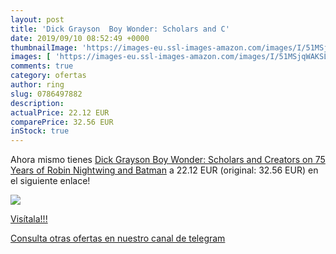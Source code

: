 ```yaml
---
layout: post
title: 'Dick Grayson  Boy Wonder: Scholars and C'
date: 2019/09/10 08:52:49 +0000
thumbnailImage: 'https://images-eu.ssl-images-amazon.com/images/I/51MSjqWAKSL._SL200_.jpg'
images: [ 'https://images-eu.ssl-images-amazon.com/images/I/51MSjqWAKSL._SL200_.jpg' ]
comments: true
category: ofertas
author: ring
slug: 0786497882
description:
actualPrice: 22.12 EUR
comparePrice: 32.56 EUR
inStock: true
---
```


Ahora mismo tienes [Dick Grayson  Boy Wonder: Scholars and Creators on 75 Years of Robin  Nightwing and Batman](https://www.amazon.com/dp/0786497882/?tag=redken08-20) a 22.12 EUR (original: 32.56 EUR) en el siguiente enlace!

[![](https://images-eu.ssl-images-amazon.com/images/I/51MSjqWAKSL._SL200_.jpg)](https://www.amazon.com/dp/0786497882/?tag=redken08-20)

[Visítala!!!](https://www.amazon.com/dp/0786497882/?tag=redken08-20)

[Consulta otras ofertas en nuestro canal de telegram](https://t.me/s/ofertas25)
